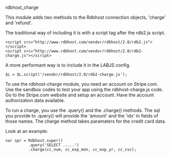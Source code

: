 


rdbhost_charge


This module adds two methods to the Rdbhost connection objects,  'charge' and 'refund'.


The traditional way of including it is with a script tag after the rdb2.js script.

    <script src="http://www.rdbhost.com/vendor/rdbhost/2.0/rdb2.js"></script>
    <script src="http://www.rdbhost.com/vendor/rdbhost/2.0/rdb2-charge.js"></script>


A more performant way is to include it in the LABJS config.

    $L = $L.script('/vendor/rdbhost/2.0/rdb2-charge.js');


To use the rdbhost-charge module, you need an account on Stripe.com.  Use the sandbox codes to 
test your app using the rdbhost-charge.js code.   Go to the Stripe.com website and setup an account.  Have 
the account authorization data available.


To run a charge, you use the .query() and the .charge() methods.   The sql you provide to .query() will provide
the 'amount' and the 'idx' in fields of those names.   The charge method takes paramaters for the credit card data.

Look at an example:

    var spr = Rdbhost.super()
              .query('SELECT .....')
              .charge(cc_num, cc_exp_mon, cc_exp_yr, cc_cvc);
              
              


